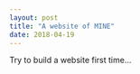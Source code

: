 ```yaml
---
layout: post
title: "A website of MINE"
date: 2018-04-19
---
```


Try to build a website first time...
